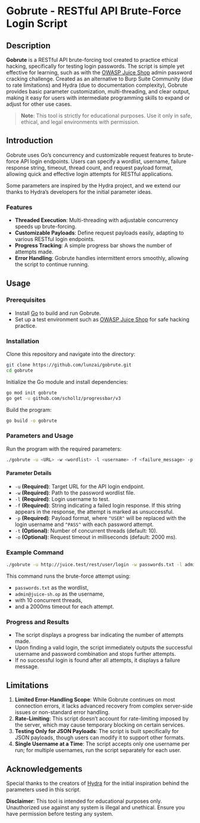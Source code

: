 # Gobrute - RESTful API Brute-Force Login Script

## Description
**Gobrute** is a RESTful API brute-forcing tool created to practice ethical hacking, specifically for testing login passwords. The script is simple yet effective for learning, such as with the [OWASP Juice Shop](https://owasp.org/www-project-juice-shop/) admin password cracking challenge. Created as an alternative to Burp Suite Community (due to rate limitations) and Hydra (due to documentation complexity), Gobrute provides basic parameter customization, multi-threading, and clear output, making it easy for users with intermediate programming skills to expand or adjust for other use cases.

> **Note**: This tool is strictly for educational purposes. Use it only in safe, ethical, and legal environments with permission.

## Introduction
Gobrute uses Go’s concurrency and customizable request features to brute-force API login endpoints. Users can specify a wordlist, username, failure response string, timeout, thread count, and request payload format, allowing quick and effective login attempts for RESTful applications.

Some parameters are inspired by the Hydra project, and we extend our thanks to Hydra’s developers for the initial parameter ideas.

### Features
- **Threaded Execution**: Multi-threading with adjustable concurrency speeds up brute-forcing.
- **Customizable Payloads**: Define request payloads easily, adapting to various RESTful login endpoints.
- **Progress Tracking**: A simple progress bar shows the number of attempts made.
- **Error Handling**: Gobrute handles intermittent errors smoothly, allowing the script to continue running.

## Usage
### Prerequisites
- Install [Go](https://go.dev/dl/) to build and run Gobrute.
- Set up a test environment such as [OWASP Juice Shop](https://owasp.org/www-project-juice-shop/) for safe hacking practice.

### Installation
Clone this repository and navigate into the directory:
```bash
git clone https://github.com/lunzai/gobrute.git
cd gobrute
```

Initialize the Go module and install dependencies:
```bash
go mod init gobrute
go get -u github.com/schollz/progressbar/v3
```

Build the program:
```bash
go build -o gobrute
```

### Parameters and Usage
Run the program with the required parameters:

```bash
./gobrute -u <URL> -w <wordlist> -l <username> -f <failure_message> -p <payload_format> -t <threads> -o <timeout>
```

#### Parameter Details
- `-u` **(Required)**: Target URL for the API login endpoint.
- `-w` **(Required)**: Path to the password wordlist file.
- `-l` **(Required)**: Login username to test.
- `-f` **(Required)**: String indicating a failed login response. If this string appears in the response, the attempt is marked as unsuccessful.
- `-p` **(Required)**: Payload format, where `^USER^` will be replaced with the login username and `^PASS^` with each password attempt.
- `-t` **(Optional)**: Number of concurrent threads (default: 10).
- `-o` **(Optional)**: Request timeout in milliseconds (default: 2000 ms).

### Example Command
```bash
./gobrute -u http://juice.test/rest/user/login -w passwords.txt -l admin@juice-sh.op -f "Invalid email or password." -p '{"email":"^USER^","password":"^PASS^"}' -t 10 -o 2000
```

This command runs the brute-force attempt using:
- `passwords.txt` as the wordlist,
- `admin@juice-sh.op` as the username,
- with 10 concurrent threads,
- and a 2000ms timeout for each attempt.

### Progress and Results
- The script displays a progress bar indicating the number of attempts made.
- Upon finding a valid login, the script immediately outputs the successful username and password combination and stops further attempts.
- If no successful login is found after all attempts, it displays a failure message.

## Limitations
1. **Limited Error-Handling Scope**: While Gobrute continues on most connection errors, it lacks advanced recovery from complex server-side issues or non-standard error handling.
2. **Rate-Limiting**: This script doesn’t account for rate-limiting imposed by the server, which may cause temporary blocking on certain services.
3. **Testing Only for JSON Payloads**: The script is built specifically for JSON payloads, though users can modify it to support other formats.
4. **Single Username at a Time**: The script accepts only one username per run; for multiple usernames, run the script separately for each user.

## Acknowledgements
Special thanks to the creators of [Hydra](https://github.com/vanhauser-thc/thc-hydra) for the initial inspiration behind the parameters used in this script.

**Disclaimer**: This tool is intended for educational purposes only. Unauthorized use against any system is illegal and unethical. Ensure you have permission before testing any system.
